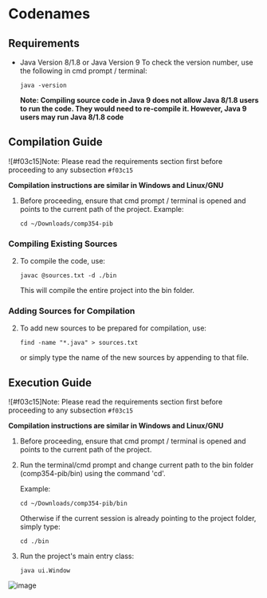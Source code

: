 # Codenames

## Requirements

- Java Version 8/1.8 or Java Version 9
	To check the version number, use the following in cmd prompt / terminal:
	```
	java -version
	```
	**Note: Compiling source code in Java 9 does not allow Java 8/1.8 users to run the code. They would need to re-compile it. However, Java 9 users may run Java 8/1.8 code**

## Compilation Guide
![#f03c15]Note: Please read the requirements section first before proceeding to any subsection `#f03c15`

**Compilation instructions are similar in Windows and Linux/GNU**

1. Before proceeding, ensure that cmd prompt / terminal is opened and points to the current path of the project.
	Example:
	```
	cd ~/Downloads/comp354-pib
	```

### Compiling Existing Sources

2. To compile the code, use:
	```
	javac @sources.txt -d ./bin
	```
	This will compile the entire project into the bin folder.

### Adding Sources for Compilation

2. To add new sources to be prepared for compilation, use:
	```
	find -name "*.java" > sources.txt
	```

	or simply type the name of the new sources by appending to that file.

## Execution Guide

![#f03c15]Note: Please read the requirements section first before proceeding to any subsection `#f03c15`

**Compilation instructions are similar in Windows and Linux/GNU**

1. Before proceeding, ensure that cmd prompt / terminal is opened and points to the current path of the project.

2. Run the terminal/cmd prompt and change current path to the bin folder (comp354-pib/bin) using the command 'cd'.

	Example:
	```
	cd ~/Downloads/comp354-pib/bin
	```

	Otherwise if the current session is already pointing to the project folder, simply type:
	```
	cd ./bin
	```

3. Run the project's main entry class:
	```
	java ui.Window
	```

![image](https://drive.google.com/uc?export=view&id=1iULsCRsBDgCbQs45UTBxQallmXX1vwEA)
